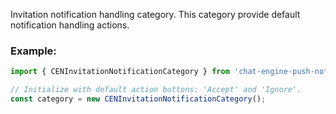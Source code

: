 Invitation notification handling category. This category provide default notification handling
actions.  

### Example: 

```js
import { CENInvitationNotificationCategory } from 'chat-engine-push-notifications';

// Initialize with default action buttons: 'Accept' and 'Ignore'.
const category = new CENInvitationNotificationCategory();
```